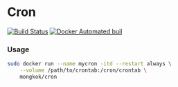 # Cron

[![Build Status](https://travis-ci.org/dockerlabs/cron.svg?branch=master)](https://travis-ci.org/dockerlabs/cron) [![Docker Automated buil](https://img.shields.io/docker/automated/mongkok/cron.svg)](https://hub.docker.com/r/mongkok/cron)

### Usage

```sh
sudo docker run --name mycron -itd --restart always \
    --volume /path/to/crontab:/cron/crontab \
    mongkok/cron
```
